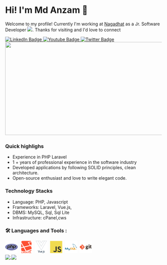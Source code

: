 # Hi! I'm Md Anzam 👋
Welcome to my profile! Currently I'm working at [Nagadhat](https://nagadhat.com.bd/) as a Jr. Software Developer <img src="https://media.giphy.com/media/WUlplcMpOCEmTGBtBW/giphy.gif" width="30">. Thanks for visiting and I'd love to connect
<div id="badges">
  <a href=https://www.linkedin.com/in/md-anzam-hossen-83bb041b7/">
    <img src="https://img.shields.io/badge/LinkedIn-blue?style=for-the-badge&logo=linkedin&logoColor=white" alt="LinkedIn Badge"/>
  </a>
  <a href="">
    <img src="https://img.shields.io/badge/YouTube-red?style=for-the-badge&logo=youtube&logoColor=white" alt="Youtube Badge"/>
  </a>
  <a href="">
    <img src="https://img.shields.io/badge/Twitter-blue?style=for-the-badge&logo=twitter&logoColor=white" alt="Twitter Badge"/>
  </a>
</div>
<div align="center">
  <img src="https://media.giphy.com/media/dWesBcTLavkZuG35MI/giphy.gif" width="600" height="300"/>
</div>
                                                                                                
### Quick highlighs

- Experience in PHP Laravel
- 1 + years of professional experience in the software industry
- Developed applications by following SOLID principles, clean architecture.
- Open-source enthusiast and love to write elegant code.

### Technology Stacks
- Language: PHP, Javascript
- Frameworks: Laravel, Vue.js,
- DBMS: MySQL, Sql, Sql Lite
- Infrastructure:  cPanel,cws


### :hammer_and_wrench: Languages and Tools :
<div>
  <img src="https://github.com/devicons/devicon/blob/master/icons/php/php-original.svg" title="Spring" alt="Spring" width="40" height="40"/>&nbsp;
  <img src="https://github.com/devicons/devicon/blob/master/icons/laravel/laravel-plain-wordmark.svg" title="Java" alt="Java" width="40" height="40"/>&nbsp;
  <img src="https://github.com/devicons/devicon/blob/master/icons/vuejs/vuejs-line-wordmark.svg" title="Vue" alt="Vue" width="40" height="40"/>&nbsp;                                                                                     
  <img src="https://github.com/devicons/devicon/blob/master/icons/javascript/javascript-original.svg" title="JavaScript" alt="JavaScript" width="40" height="40"/>&nbsp;
  <img src="https://github.com/devicons/devicon/blob/master/icons/mysql/mysql-original-wordmark.svg" title="MySQL"  alt="MySQL" width="40" height="40"/>&nbsp
  <img src="https://github.com/devicons/devicon/blob/master/icons/git/git-original-wordmark.svg" title="Git" **alt="Git" width="40" height="40"/>
</div>
<a href="https://github.com/Akash0000439">
  <img align="center" src="https://github-readme-stats.vercel.app/api?username=Akash0000439&theme=dark&show_icons=true&count_private=true&hide=contribs&line_height=40" />
</a>
<a href="https://github.com/Akash0000439">
  <img align="center" src="https://github-readme-stats.vercel.app/api/top-langs/?username=Akash0000439&theme=dark&langs_count=4&hide=html,css,erlang" />
</a>






